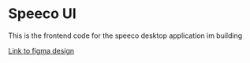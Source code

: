 # Speeco UI

This is the frontend code for the speeco desktop application im building

[Link to figma design](https://www.figma.com/file/GMOpy9ngC5xGDzmQdh6yQ5GD/Speeco?node-id=0%3A1)
